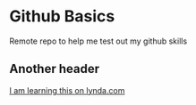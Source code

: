 # Github Basics
Remote repo to help me test out my github skills
## Another header
[I am learning this on lynda.com](http://lynda.com)
